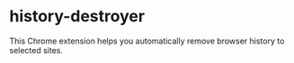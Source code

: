 # history-destroyer

This Chrome extension helps you automatically remove browser history to selected sites.
